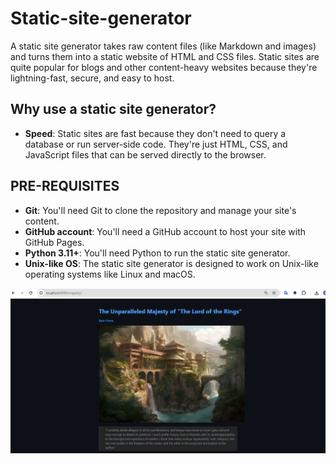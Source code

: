 # Static-site-generator

A static site generator takes raw content files (like Markdown and images) and turns them into a static website of HTML and CSS files. Static sites are quite popular for blogs and other content-heavy websites because they're lightning-fast, secure, and easy to host.

## Why use a static site generator?

- **Speed**: Static sites are fast because they don't need to query a database or run server-side code. They're just HTML, CSS, and JavaScript files that can be served directly to the browser.

## PRE-REQUISITES

- **Git**: You'll need Git to clone the repository and manage your site's content.
- **GitHub account**: You'll need a GitHub account to host your site with GitHub Pages.
- **Python 3.11+**: You'll need Python to run the static site generator.
- **Unix-like OS**: The static site generator is designed to work on Unix-like operating systems like Linux and macOS.

![Web view](image.png)